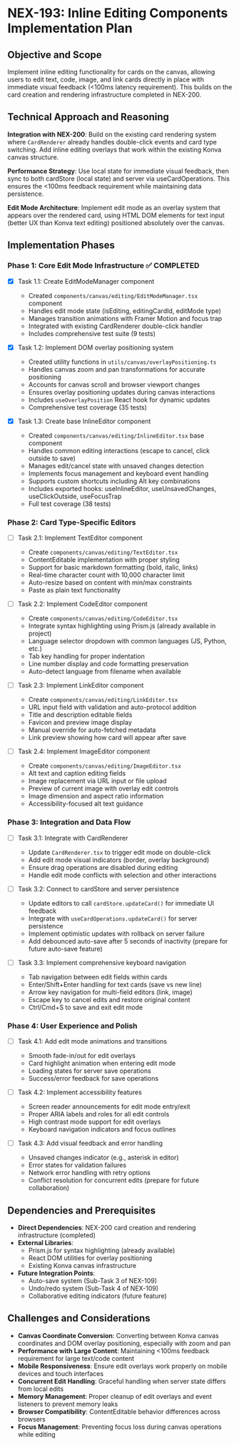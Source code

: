 # NEX-193: Inline Editing Components Implementation Plan

## Objective and Scope

Implement inline editing functionality for cards on the canvas, allowing users to edit text, code, image, and link cards directly in place with immediate visual feedback (<100ms latency requirement). This builds on the card creation and rendering infrastructure completed in NEX-200.

## Technical Approach and Reasoning

**Integration with NEX-200**: Build on the existing card rendering system where `CardRenderer` already handles double-click events and card type switching. Add inline editing overlays that work within the existing Konva canvas structure.

**Performance Strategy**: Use local state for immediate visual feedback, then sync to both cardStore (local state) and server via useCardOperations. This ensures the <100ms feedback requirement while maintaining data persistence.

**Edit Mode Architecture**: Implement edit mode as an overlay system that appears over the rendered card, using HTML DOM elements for text input (better UX than Konva text editing) positioned absolutely over the canvas.

## Implementation Phases

### Phase 1: Core Edit Mode Infrastructure ✅ COMPLETED

- [x] Task 1.1: Create EditModeManager component
  - Created `components/canvas/editing/EditModeManager.tsx` component
  - Handles edit mode state (isEditing, editingCardId, editMode type)
  - Manages transition animations with Framer Motion and focus trap
  - Integrated with existing CardRenderer double-click handler
  - Includes comprehensive test suite (9 tests)

- [x] Task 1.2: Implement DOM overlay positioning system
  - Created utility functions in `utils/canvas/overlayPositioning.ts`
  - Handles canvas zoom and pan transformations for accurate positioning
  - Accounts for canvas scroll and browser viewport changes
  - Ensures overlay positioning updates during canvas interactions
  - Includes `useOverlayPosition` React hook for dynamic updates
  - Comprehensive test coverage (35 tests)

- [x] Task 1.3: Create base InlineEditor component
  - Created `components/canvas/editing/InlineEditor.tsx` base component
  - Handles common editing interactions (escape to cancel, click outside to save)
  - Manages edit/cancel state with unsaved changes detection
  - Implements focus management and keyboard event handling
  - Supports custom shortcuts including Alt key combinations
  - Includes exported hooks: useInlineEditor, useUnsavedChanges, useClickOutside, useFocusTrap
  - Full test coverage (38 tests)

### Phase 2: Card Type-Specific Editors

- [ ] Task 2.1: Implement TextEditor component
  - Create `components/canvas/editing/TextEditor.tsx`
  - ContentEditable implementation with proper styling
  - Support for basic markdown formatting (bold, italic, links)
  - Real-time character count with 10,000 character limit
  - Auto-resize based on content with min/max constraints
  - Paste as plain text functionality

- [ ] Task 2.2: Implement CodeEditor component
  - Create `components/canvas/editing/CodeEditor.tsx`
  - Integrate syntax highlighting using Prism.js (already available in project)
  - Language selector dropdown with common languages (JS, Python, etc.)
  - Tab key handling for proper indentation
  - Line number display and code formatting preservation
  - Auto-detect language from filename when available

- [ ] Task 2.3: Implement LinkEditor component
  - Create `components/canvas/editing/LinkEditor.tsx`
  - URL input field with validation and auto-protocol addition
  - Title and description editable fields
  - Favicon and preview image display
  - Manual override for auto-fetched metadata
  - Link preview showing how card will appear after save

- [ ] Task 2.4: Implement ImageEditor component
  - Create `components/canvas/editing/ImageEditor.tsx`
  - Alt text and caption editing fields
  - Image replacement via URL input or file upload
  - Preview of current image with overlay edit controls
  - Image dimension and aspect ratio information
  - Accessibility-focused alt text guidance

### Phase 3: Integration and Data Flow

- [ ] Task 3.1: Integrate with CardRenderer
  - Update `CardRenderer.tsx` to trigger edit mode on double-click
  - Add edit mode visual indicators (border, overlay background)
  - Ensure drag operations are disabled during editing
  - Handle edit mode conflicts with selection and other interactions

- [ ] Task 3.2: Connect to cardStore and server persistence
  - Update editors to call `cardStore.updateCard()` for immediate UI feedback
  - Integrate with `useCardOperations.updateCard()` for server persistence
  - Implement optimistic updates with rollback on server failure
  - Add debounced auto-save after 5 seconds of inactivity (prepare for future auto-save feature)

- [ ] Task 3.3: Implement comprehensive keyboard navigation
  - Tab navigation between edit fields within cards
  - Enter/Shift+Enter handling for text cards (save vs new line)
  - Arrow key navigation for multi-field editors (link, image)
  - Escape key to cancel edits and restore original content
  - Ctrl/Cmd+S to save and exit edit mode

### Phase 4: User Experience and Polish

- [ ] Task 4.1: Add edit mode animations and transitions
  - Smooth fade-in/out for edit overlays
  - Card highlight animation when entering edit mode
  - Loading states for server save operations
  - Success/error feedback for save operations

- [ ] Task 4.2: Implement accessibility features
  - Screen reader announcements for edit mode entry/exit
  - Proper ARIA labels and roles for all edit controls
  - High contrast mode support for edit overlays
  - Keyboard navigation indicators and focus outlines

- [ ] Task 4.3: Add visual feedback and error handling
  - Unsaved changes indicator (e.g., asterisk in editor)
  - Error states for validation failures
  - Network error handling with retry options
  - Conflict resolution for concurrent edits (prepare for future collaboration)

## Dependencies and Prerequisites

- **Direct Dependencies**: NEX-200 card creation and rendering infrastructure (completed)
- **External Libraries**:
  - Prism.js for syntax highlighting (already available)
  - React DOM utilities for overlay positioning
  - Existing Konva canvas infrastructure
- **Future Integration Points**:
  - Auto-save system (Sub-Task 3 of NEX-109)
  - Undo/redo system (Sub-Task 4 of NEX-109)
  - Collaborative editing indicators (future feature)

## Challenges and Considerations

- **Canvas Coordinate Conversion**: Converting between Konva canvas coordinates and DOM overlay positioning, especially with zoom and pan
- **Performance with Large Content**: Maintaining <100ms feedback requirement for large text/code content
- **Mobile Responsiveness**: Ensure edit overlays work properly on mobile devices and touch interfaces
- **Concurrent Edit Handling**: Graceful handling when server state differs from local edits
- **Memory Management**: Proper cleanup of edit overlays and event listeners to prevent memory leaks
- **Browser Compatibility**: ContentEditable behavior differences across browsers
- **Focus Management**: Preventing focus loss during canvas operations while editing
